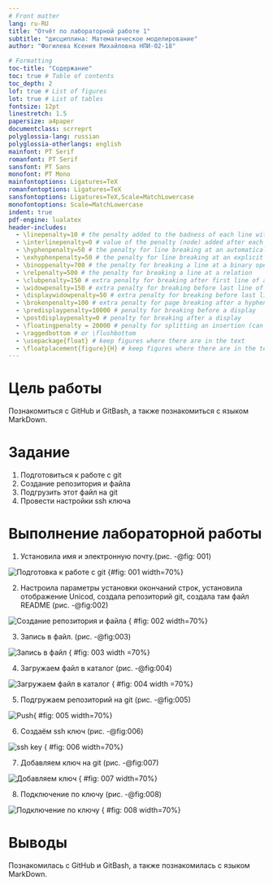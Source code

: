 ```yaml
---
# Front matter
lang: ru-RU
title: "Отчёт по лабораторной работе 1"
subtitle: "дисциплина: Математическое моделирование"
author: "Фогилева Ксения Михайловна НПИ-02-18"

# Formatting
toc-title: "Содержание"
toc: true # Table of contents
toc_depth: 2
lof: true # List of figures
lot: true # List of tables
fontsize: 12pt
linestretch: 1.5
papersize: a4paper
documentclass: scrreprt
polyglossia-lang: russian
polyglossia-otherlangs: english
mainfont: PT Serif
romanfont: PT Serif
sansfont: PT Sans
monofont: PT Mono
mainfontoptions: Ligatures=TeX
romanfontoptions: Ligatures=TeX
sansfontoptions: Ligatures=TeX,Scale=MatchLowercase
monofontoptions: Scale=MatchLowercase
indent: true
pdf-engine: lualatex
header-includes:
  - \linepenalty=10 # the penalty added to the badness of each line within a paragraph (no associated penalty node) Increasing the value makes tex try to have fewer lines in the paragraph.
  - \interlinepenalty=0 # value of the penalty (node) added after each line of a paragraph.
  - \hyphenpenalty=50 # the penalty for line breaking at an automatically inserted hyphen
  - \exhyphenpenalty=50 # the penalty for line breaking at an explicit hyphen
  - \binoppenalty=700 # the penalty for breaking a line at a binary operator
  - \relpenalty=500 # the penalty for breaking a line at a relation
  - \clubpenalty=150 # extra penalty for breaking after first line of a paragraph
  - \widowpenalty=150 # extra penalty for breaking before last line of a paragraph
  - \displaywidowpenalty=50 # extra penalty for breaking before last line before a display math
  - \brokenpenalty=100 # extra penalty for page breaking after a hyphenated line
  - \predisplaypenalty=10000 # penalty for breaking before a display
  - \postdisplaypenalty=0 # penalty for breaking after a display
  - \floatingpenalty = 20000 # penalty for splitting an insertion (can only be split footnote in standard LaTeX)
  - \raggedbottom # or \flushbottom
  - \usepackage{float} # keep figures where there are in the text
  - \floatplacement{figure}{H} # keep figures where there are in the text
---
```


# Цель работы

Познакомиться с GitHub и GitBash, а также познакомиться с языком MarkDown.

# Задание
1. Подготовиться к работе с git
2. Создание репозитория и файла
3. Подгрузить этот файл на git
4. Провести настройки ssh ключа

# Выполнение лабораторной работы

1. Установила имя и электронную почту.(рис. -@fig: 001)

![Подготовка к работе c git](image/1.jpg) {#fig: 001 width=70%}

2. Настроила параметры установки окончаний строк, установила отображение Unicod, создала репозиторий git, создала там файл README
(рис. -@fig:002)

![Создание репозитория и файла](image/3.jpg) { #fig: 002 width=70%}

3. Запись в файл. (рис. -@fig:003)

![Запись в файл](image/4.jpg) { #fig: 003 width =70%}

4. Загружаем файл в каталог (рис. -@fig:004)

![Загружаем файл в каталог](image/5.jpg) { #fig: 004 width =70%}

5. Подгружаем репозиторий на git 
(рис. -@fig:005)

![Push](image/6.jpg){ #fig: 005 width=70%}

6. Создаём ssh ключ 
(рис. -@fig:006)

![ssh key](image/8.jpg) { #fig: 006 width=70%}

7. Добавляем ключ на git 
(рис. -@fig:007)

![Добавляем ключ](image/7.jpg) { #fig: 007 width=70%}

8. Подключение по ключу 
(рис. -@fig:008)

![Подключение по ключу](image/7.jpg) { #fig: 008 width=70%} 




# Выводы

Познакомилась с GitHub и GitBash, а также познакомилась с языком MarkDown.

